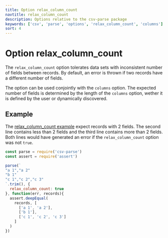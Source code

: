 ```yaml
---
title: Option relax_column_count
navtitle: relax_column_count
description: Options relative to the csv-parse package
keywords: ['csv', 'parse', 'options', 'relax_column_count', 'columns']
sort: 4
---
```


# Option relax_column_count

The `relax_column_count` option tolerates data sets with inconsistent number of fields between records. By default, an error is thrown if two records have a different number of fields.

The option can be used conjointly with the `columns` option. The expected number of fields is determined by the length of the `columns` option, wether it is defined by the user or dynamically discovered.

## Example

The [relax_column_count example](https://github.com/adaltas/node-csv-parse/blob/master/samples/option.relax_column_count.js) expect records with 2 fields. The second line contains less than 2 fields and the third line contains more than 2 fields. Both lines would have generated an error if the `relax_column_count` option was not `true`.

```js
const parse = require('csv-parse')
const assert = require('assert')

parse(`
"a 1","a 2"
"b 1"
"c 1","c 2","c 3"
`.trim(), {
  relax_column_count: true
}, function(err, records){
  assert.deepEqual(
    records, [
      ['a 1', 'a 2'],
      ['b 1'],
      ['c 1', 'c 2', 'c 3']
    ]
  )
})
```
